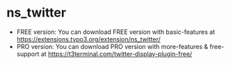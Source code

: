 # ns_twitter

- FREE version: You can download FREE version with basic-features at https://extensions.typo3.org/extension/ns_twitter/
- PRO version: You can download PRO version with more-features & free-support at https://t3terminal.com/twitter-display-plugin-free/
